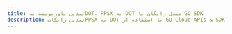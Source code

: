 ---title: تبدیل پاورپوینت بهDOT، PPSX به DOT مبدل رایگان یا GO SDKdescription: تبدیل رایگانPPSX به DOT با استفاده از GO Cloud APIs & SDK. همچنین اسناد Microsoft PowerPoint را در Cloud ایجاد، ویرایش و رندر کنید.---
